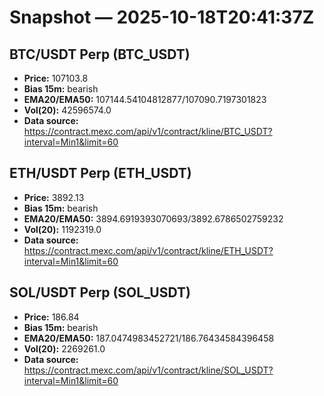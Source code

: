 # Snapshot — 2025-10-18T20:41:37Z

## BTC/USDT Perp (BTC_USDT)
- **Price:** 107103.8
- **Bias 15m:** bearish
- **EMA20/EMA50:** 107144.54104812877/107090.7197301823
- **Vol(20):** 42596574.0
- **Data source:** https://contract.mexc.com/api/v1/contract/kline/BTC_USDT?interval=Min1&limit=60

## ETH/USDT Perp (ETH_USDT)
- **Price:** 3892.13
- **Bias 15m:** bearish
- **EMA20/EMA50:** 3894.6919393070693/3892.6786502759232
- **Vol(20):** 1192319.0
- **Data source:** https://contract.mexc.com/api/v1/contract/kline/ETH_USDT?interval=Min1&limit=60

## SOL/USDT Perp (SOL_USDT)
- **Price:** 186.84
- **Bias 15m:** bearish
- **EMA20/EMA50:** 187.0474983452721/186.76434584396458
- **Vol(20):** 2269261.0
- **Data source:** https://contract.mexc.com/api/v1/contract/kline/SOL_USDT?interval=Min1&limit=60
